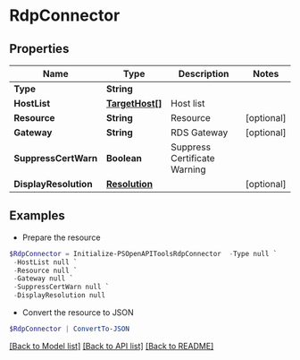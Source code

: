 # RdpConnector
## Properties

Name | Type | Description | Notes
------------ | ------------- | ------------- | -------------
**Type** | **String** |  | 
**HostList** | [**TargetHost[]**](TargetHost.md) | Host list | 
**Resource** | **String** | Resource | [optional] 
**Gateway** | **String** | RDS Gateway | [optional] 
**SuppressCertWarn** | **Boolean** | Suppress Certificate Warning | 
**DisplayResolution** | [**Resolution**](Resolution.md) |  | [optional] 

## Examples

- Prepare the resource
```powershell
$RdpConnector = Initialize-PSOpenAPIToolsRdpConnector  -Type null `
 -HostList null `
 -Resource null `
 -Gateway null `
 -SuppressCertWarn null `
 -DisplayResolution null
```

- Convert the resource to JSON
```powershell
$RdpConnector | ConvertTo-JSON
```

[[Back to Model list]](../README.md#documentation-for-models) [[Back to API list]](../README.md#documentation-for-api-endpoints) [[Back to README]](../README.md)

